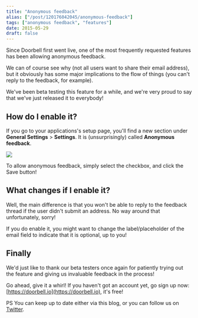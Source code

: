 ```yaml
---
title: "Anonymous feedback"
alias: ["/post/120176042045/anonymous-feedback"]
tags: ["anonymous feedback", "features"]
date: 2015-05-29
draft: false
---
```


Since Doorbell first went live, one of the most frequently requested features has been allowing anonymous feedback.

We can of course see why (not all users want to share their email address), but it obviously has some major implications to the flow of things (you can't reply to the feedback, for example).

We've been beta testing this feature for a while, and we're very proud to say that we've just released it to everybody!

<!--more-->

## How do I enable it?
   
If you go to your applications's setup page, you'll find a new section under **General Settings** > **Settings**. It is (unsurprisingly) called **Anonymous feedback**.

![](/img/features/anonymous-feedback.png)

To allow anonymous feedback, simply select the checkbox, and click the Save button!

## What changes if I enable it?

Well, the main difference is that you won't be able to reply to the feedback thread if the user didn't submit an address. No way around that unfortunately, sorry!

If you do enable it, you might want to change the label/placeholder of the email field to indicate that it is optional, up to you!

## Finally

We'd just like to thank our beta testers once again for patiently trying out the feature and giving us invaluable feedback in the process!

Go ahead, give it a whirl! If you haven't got an account yet, go sign up now: [https://doorbell.io](https://doorbell.io), it's free!

PS You can keep up to date either via this blog, or you can follow us on [Twitter](https://twitter.com/doorbell_io).
